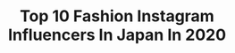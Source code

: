 ---
title: Top 10 Fashion Instagram Influencers In Japan In 2020
description: >-
  Find top fashion Instagram influencers in Japan in 2020. Most popular hashtags: #ootd #art #photography #beauty.
platform: Instagram
profiles:
  - username: "seika____official"
    fullname: >-
      田向星華（せいせい）🎀
    location: "Japan"
    followers: 70218
    engagement: 727
    commentsToLikes: 0.035455
    avatar: "https://scontent-lhr8-1.cdninstagram.com/v/t51.2885-19/s320x320/91490197_234586831065929_5102761416432025600_n.jpg?_nc_ht=scontent-lhr8-1.cdninstagram.com&_nc_ohc=QaWdRG-QNlQAX9GpwDo&oh=bdb47b70571c674b923444c39f1fc52c&oe=5EB964B1"
    verified: false
    hashtags: "#hair, #blue, #fashion, #lapis"
  - username: "risaokamoto_"
    fullname: >-
      RISA OKAMOTO
    location: "Japan"
    followers: 13658
    engagement: 1024
    commentsToLikes: 0.266231
    avatar: "https://scontent-ams4-1.cdninstagram.com/v/t51.2885-19/s320x320/90673749_159200441918198_3968475929541345280_n.jpg?_nc_ht=scontent-ams4-1.cdninstagram.com&_nc_ohc=yAWQG7pgDNoAX_SRUua&oh=f355966f1e152d1e277c751bd900df45&oe=5EB843E5"
    verified: false
    hashtags: "#fathombracelets, #bracelets, #hapkristen, #stayhome"
  - username: "max__reeves"
    fullname: >-
      MAX REEVES
    location: "Japan"
    followers: 70362
    engagement: 551
    commentsToLikes: 0.049622
    avatar: "https://scontent-lht6-1.cdninstagram.com/v/t51.2885-19/s320x320/79369479_749959658813877_2932783079082688512_n.jpg?_nc_ht=scontent-lht6-1.cdninstagram.com&_nc_ohc=OdEuDnkQGt0AX-QUy2F&oh=9cf300e9c5fadb16add5e63d773332a1&oe=5EB99743"
    verified: false
    hashtags: "#coronavirus"
  - username: "takuro.ohno"
    fullname: >-
      大野拓朗
    location: "Japan"
    followers: 66955
    engagement: 699
    commentsToLikes: 0.030816
    avatar: "https://scontent-ams4-1.cdninstagram.com/v/t51.2885-19/s320x320/10249091_840169676104508_234948016_a.jpg?_nc_ht=scontent-ams4-1.cdninstagram.com&_nc_ohc=job412OTZNkAX-AjzEG&oh=85e8e6be2e99609eccc488a90a27810f&oe=5EB6E529"
    verified: true
    hashtags: "#fendi, #riceball, #brooklynnets, #newyork"
  - username: "aana.kawaii"
    fullname: >-
      Aana ♡ Kawaii Fashion Blogger
    location: "Japan"
    followers: 7156
    engagement: 1419
    commentsToLikes: 0.142630
    avatar: "https://scontent-amt2-1.cdninstagram.com/v/t51.2885-19/s320x320/79878785_622678415148974_6912520915385319424_n.jpg?_nc_ht=scontent-amt2-1.cdninstagram.com&_nc_ohc=MfOD5pAjdGwAX8wT8lg&oh=1d5bbe788322f3ff1ab5f2cb47f00542&oe=5EB87984"
    verified: false
    hashtags: "#pastelgrungegirl, #gummy, #pastelscenehair, #kawaiisquad"
  - username: "sundailove"
    fullname: >-
      Sundai love
    location: "Japan"
    followers: 41623
    engagement: 720
    commentsToLikes: 0.020283
    avatar: "https://scontent-lhr8-1.cdninstagram.com/v/t51.2885-19/s320x320/50019894_210376363159964_6034619197672128512_n.jpg?_nc_ht=scontent-lhr8-1.cdninstagram.com&_nc_ohc=iLe7MV92raIAX-OWHwp&oh=6fcbd23208465c9a668f51d5388163c8&oe=5EBCEBC3"
    verified: false
    hashtags: "#iseehair, #haul, #traveljapan, #travelkyoto"
  - username: "proskurnyasofiia"
    fullname: >-
      🌟Sofiia Proskurnia model
    location: "Japan"
    followers: 15633
    engagement: 438
    commentsToLikes: 0.089785
    avatar: "https://scontent-lhr8-1.cdninstagram.com/v/t51.2885-19/s320x320/64515025_402371013957628_7471697340605136896_n.jpg?_nc_ht=scontent-lhr8-1.cdninstagram.com&_nc_ohc=FKFB-F-3lDQAX9jgImH&oh=8c0c45f35dfb60915738074f900dd3cc&oe=5EBB19F5"
    verified: false
    hashtags: "#kidsmodel, #beauty, #portraitmood, #londonmodel"
  - username: "izumin_golf"
    fullname: >-
      いづみん/izumi Ishizeki
    location: "Japan"
    followers: 27827
    engagement: 565
    commentsToLikes: 0.042328
    avatar: "https://instagram.frmq2-2.fna.fbcdn.net/v/t51.2885-19/s320x320/65087810_2161550303943246_4573104185473499136_n.jpg?_nc_ht=instagram.frmq2-2.fna.fbcdn.net&_nc_ohc=ILArzibQa-EAX_iBlt7&oh=cbdce91cbcb7c6c97251a9ec3985cf85&oe=5EA5B4C5"
    verified: false
    hashtags: "#tcb, #beauty, #izumingolf, #riendasuelta"
  - username: "loverara.loverara"
    fullname: >-
      KEIKO
    location: "Japan"
    followers: 55348
    engagement: 226
    commentsToLikes: 0.073863
    avatar: "https://scontent-amt2-1.cdninstagram.com/v/t51.2885-19/s320x320/67481225_1342855395919519_2478683333702189056_n.jpg?_nc_ht=scontent-amt2-1.cdninstagram.com&_nc_ohc=jDf5HDosaMUAX-Rh1z1&oh=f91977db31ce29a6d942c3718feaa952&oe=5EB87BCA"
    verified: false
    hashtags: "#zara, #converse, #codenate, #fifthtl"
  - username: "hana.nyanya"
    fullname: >-
      Hana
    location: "Japan"
    followers: 60156
    engagement: 461
    commentsToLikes: 0.033038
    avatar: "https://scontent-amt2-1.cdninstagram.com/v/t51.2885-19/s320x320/75397743_289615611958772_2905757667387506688_n.jpg?_nc_ht=scontent-amt2-1.cdninstagram.com&_nc_ohc=DvFM9cLC_scAX-0BOxU&oh=767d892ca3ff314431ed13b922873c25&oe=5E79AD25"
    verified: false
    hashtags: "#vesti, #uv, #pvcbag, #lanicon"
---